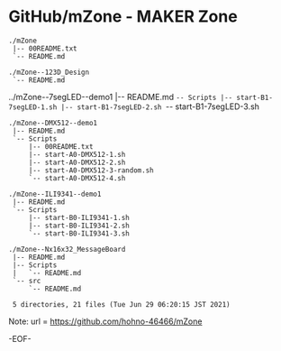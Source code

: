 # GitHub/mZone - MAKER Zone

    ./mZone
     |-- 00README.txt
     `-- README.md

    ./mZone--123D_Design
     `-- README.md

   ../mZone--7segLED--demo1
     |-- README.md
     `-- Scripts
         |-- start-B1-7segLED-1.sh
         |-- start-B1-7segLED-2.sh
         `-- start-B1-7segLED-3.sh

    ./mZone--DMX512--demo1
     |-- README.md
     `-- Scripts
         |-- 00README.txt
         |-- start-A0-DMX512-1.sh
         |-- start-A0-DMX512-2.sh
         |-- start-A0-DMX512-3-random.sh
         `-- start-A0-DMX512-4.sh

    ./mZone--ILI9341--demo1
     |-- README.md
     `-- Scripts
         |-- start-B0-ILI9341-1.sh
         |-- start-B0-ILI9341-2.sh
         `-- start-B0-ILI9341-3.sh

    ./mZone--Nx16x32_MessageBoard
     |-- README.md
     |-- Scripts
     |   `-- README.md
     `-- src
         `-- README.md

     5 directories, 21 files (Tue Jun 29 06:20:15 JST 2021)

<!---
====

## Overview

mZone中のフォルダ/ファイルについての一般的な情報提供する．

Providing general information for the files and folders in the "mZone".

## Description

See 00README.txt

## Requirement

none.

## Usage

none.

## Installation

none.

## References

none.

## Licence

undefined.

## Author

[hohno-46466](https://github.com/hohno-46466) (@hohno_at_kuimc)

# See Also

See also 00README.txt, if prepared.

Sun Jun 27 06:07:27 JST 2021

## FYI

    ./mZone
     |-- 00README.txt
     `-- README.md

    ./mZone--123D_Design
     `-- README.md

    ./mZone--7segLED--demo1
     |-- README.md
     `-- Scripts
         |-- start-B1-7segLED-1.sh
         |-- start-B1-7segLED-2.sh
         `-- start-B1-7segLED-3.sh

    ./mZone--DMX512--demo1
     |-- README.md
     `-- Scripts
         |-- 00README.txt
         |-- start-A0-DMX512-1.sh
         |-- start-A0-DMX512-2.sh
         |-- start-A0-DMX512-3-random.sh
         `-- start-A0-DMX512-4.sh

    ./mZone--ILI9341--demo1
     |-- README.md
     `-- Scripts
         |-- start-B0-ILI9341-1.sh
         |-- start-B0-ILI9341-2.sh
         `-- start-B0-ILI9341-3.sh

    ./mZone--Nx16x32_MessageBoard
     |-- README.md
     |-- Scripts
     |   `-- README.md
     `-- src
         `-- README.md

     5 directories, 20 files (Sun Jun 27 20:35:34 JST 2021)

-->


Note: 	url = https://github.com/hohno-46466/mZone

-EOF-
